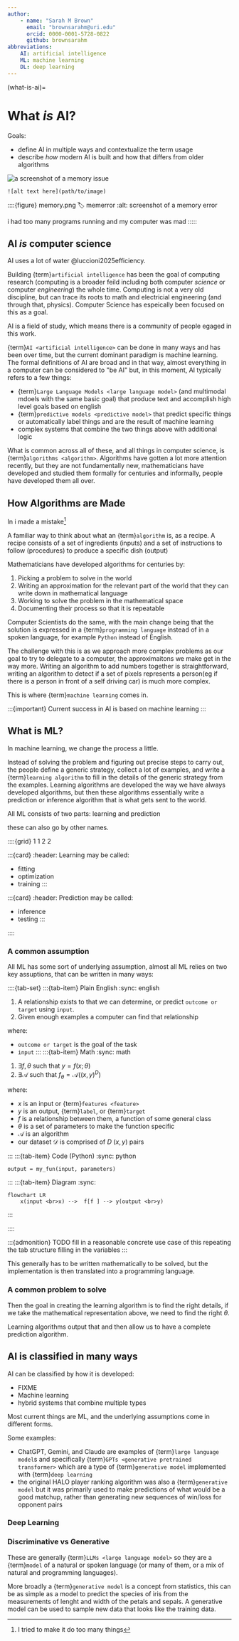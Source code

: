 ```yaml
---
author:
    - name: "Sarah M Brown"
      email: "brownsarahm@uri.edu"
      orcid: 0000-0001-5728-0822
      github: brownsarahm
abbreviations:
    AI: artificial intelligence
    ML: machine learning
    DL: deep learning
---
```


(what-is-ai)=
# What *is* AI? 

Goals:
- define AI in multiple ways and contextualize the term usage
- describe *how* modern AI is built and how that differs from older algorithms

![a screenshot of a memory issue](memory.png)

```
![alt text here](path/to/image)
```

::::{figure} memory.png
:label: memerror
:alt: screenshot of a memory error

i had too many programs running and my computer was mad
:::::

## AI *is* computer science


AI uses a lot of water @luccioni2025efficiency.

Building {term}`artificial intelligence` has been the goal of computing research (computing is a  broader feild including both computer *science* or computer *engineering*) the whole time.  Computing is not a very old discipline, but can trace its roots to math and electricial engineering (and through that, physics). Computer Science has espeically been focused on this as a goal. 


AI is a field of study, which means there is a community of people egaged in this work. 

{term}`AI <artificial intelligence>` can be done in many ways and has been over time, but the current dominant paradigm is machine learning.  
The formal definitions of AI are broad and in that way, almost everything in a computer can be considered to "be AI" but, in this moment, AI typically refers to a few things:
- {term}`Large Language Models <large language model>` (and multimodal mdoels with the same basic goal) that produce text and accomplish high level goals based on english
- {term}`predictive models <predictive model>` that predict specific things or automatically label things and are the result of machine learning
- complex systems that combine the two things above with additional logic


What is common across all of these, and all things in computer science, is {term}`algorithms <algorithm>`. Algorithms have gotten a lot more attention recently, but they are not fundamentally new, mathematicians have developed and studied them formally for centuries and informally, people have developed them all over. 

## How Algorithms are Made 

In [](#memerror) i made a mistake[^mistake]

[^mistake]: I tried to make it do too many things

A familiar way to think about what an {term}`algorithm` is, as a recipe. A recipe consists of a set of ingredients (inputs) and a set of instructions to follow (procedures) to produce a specific dish (output)



Mathematicians have developed algorithms for centuries by:
1. Picking a problem to solve in the world
2. Writing an approximation for the relevant part of the world that they can write down in mathematical language
3. Working to solve the problem in the mathematical space
4. Documenting their process so that it is repeatable

Computer Scientists do the same, with the main change being that the solution is expressed in a {term}`programming language` instead of in a spoken language, for example `Python` instead of English. 

The challenge with this is as we approach more complex problems as our goal to try to delegate to a computer, the approximaitons we make get in the way more. Writing an algorithm to add numbers together is straightforward, writing an algorithm to detect if a set of pixels represents a person(eg if there is a person in front of a self driving car) is much more complex. 

This is where {term}`machine learning` comes in. 

:::{important}
Current success in AI is based on machine learning
:::


## What is ML? 

In machine learning, we change the process a little.  

Instead of solving the problem and figuring out precise steps to carry out, the people define a generic strategy, collect a lot of examples, and write a {term}`learning algorithm` to fill in the details of the generic strategy from the examples. 
Learning algorithms are developed the way we have always developed algorithms, but then these algorithms essentially write a prediction or inference algorithm that is what gets sent to the world. 


All ML consists of two parts: learning and prediction 

these can also go by other names. 

::::{grid} 1 1 2 2

:::{card}
:header: Learning may be called:
- fitting
- optimization
- training
:::

:::{card}
:header: Prediction may be called:
- inference
- testing
:::

::::


### A common assumption


All ML has some sort of underlying assumption, almost all ML relies on two key assuptions, that can be written in many ways: 

::::{tab-set}
:::{tab-item} Plain English
:sync: english 
1. A relationship exists to that we can determine, or predict `outcome or target`  using `input`. 
2. Given enough examples a computer can find that relationship

where: 
- `outcome or target` is the goal of the task 
- `input` 
:::
:::{tab-item} Math
:sync: math

1. $\exists f,\theta$ such that $y = f(x; \theta)$
2. $\exists \mathcal{A}$ such that $f_{\theta} = \mathcal{A}((x,y)^D)$

where:
- $x$ is an input or {term}`features <feature>`
- $y$ is an output, {term}`label`, or {term}`target`
- $f$ is a relationship between them, a function of some general class
- $\theta$ is a set of parameters to make the function specific
- $\mathcal{A}$ is an algorithm
- our dataset $\mathcal{D}$ is comprised of $D$ $(x,y)$ pairs


:::
:::{tab-item} Code (Python)
:sync: python


```
output = my_fun(input, parameters)
```

:::
:::{tab-item} Diagram
:sync: 

```{mermaid}
flowchart LR
    x(input <br>x) -->  f[f ] --> y(output <br>y)
```
<!--  <sub>#952;</sub -->


:::

::::


<!-- To make this concrete, this could be as simple as a linear regression -->
:::{admonition} TODO
fill in a reasonable concrete use case of this repeating the tab structure filling in the variables
:::

This generally has to be written mathematically to be solved, but the implementation is then translated into a programming language. 

### A common problem to solve

Then the goal in creating the learning algorithm is to find the right details, if we take the mathematical representation above, we need to find the right $\theta$.  

Learning algorithms output that and then allow us to have a complete prediction algorithm.  

## AI is classified in many ways

AI can be classified by how it is developed:
- FIXME
- Machine learning
- hybrid systems that combine multiple types

Most current things are ML, and the underlying assumptions come in different forms.  

Some examples:
- ChatGPT, Gemini, and Claude are examples of {term}`large language model`s and specifically {term}`GPTs <generative pretrained transformer>` which are a type of {term}`generative model` implemented with {term}`deep learning` 
- the original HALO player ranking algorithm was also a {term}`generative model` but it was primarily used to make predictions of what would be a good matchup, rather than generating new sequences of win/loss for opponent pairs



### Deep Learning

### Discriminative vs Generative


These are generally {term}`LLMs <large language model>` so they are a {term}`model` of a natural or spoken language (or many of them, or a mix of natural and programming languages).  

More broadly a {term}`generative model` is a concept from statistics, this can be as simple as a model to predict the species of iris from the measurements of lenght and width of the petals and sepals. A generative model can be used to sample new data that looks like the training data.  





<!-- 
## Limitiations


-  -->

